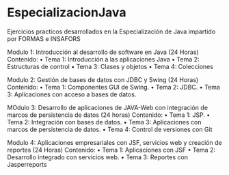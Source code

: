 # EspecializacionJava
Ejercicios practicos desarrollados en la Especialización de Java impartido por FORMAS e INSAFORS

Modulo 1: Introducción al desarrollo de software en Java (24 Horas)
Contenido:
• Tema 1: Introducción a las aplicaciones Java
• Tema 2: Estructuras de control
• Tema 3: Clases y objetos
• Tema 4: Colecciones

Modulo 2: Gestión de bases de datos con JDBC y Swing (24 Horas)
Contenido:
• Tema 1: Componentes GUI de Swing.
• Tema 2: JDBC.
• Tema 3: Aplicaciones con acceso a bases de datos.

MOdulo 3: Desarrollo de aplicaciones de JAVA-Web con integración de marcos de persistencia de datos (24 horas)
Contenido:
• Tema 1: JSP.
• Tema 2: Integración con bases de datos.
• Tema 3: Aplicaciones con marcos de persistencia de datos.
• Tema 4: Control de versiones con Git

Modulo 4: Aplicaciones empresariales con JSF, servicios web y creación de reportes (24 Horas)
Contenido:
• Tema 1: Aplicaciones con JSF
• Tema 2: Desarrollo integrado con servicios web.
• Tema 3: Reportes con Jasperreports
